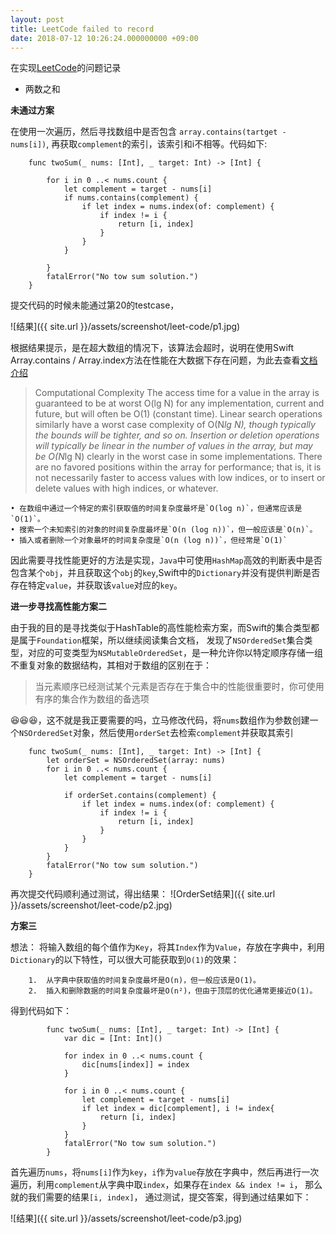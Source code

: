 ```yaml
---
layout: post
title: LeetCode failed to record
date: 2018-07-12 10:26:24.000000000 +09:00
---
```


在实现[LeetCode](https://leetcode-cn.com/)的问题记录


* 两数之和

**未通过方案**

  在使用一次遍历，然后寻找数组中是否包含 `array.contains(tartget - nums[i])`, 再获取`complement`的索引，该索引和i不相等。代码如下:
   
```
	func twoSum(_ nums: [Int], _ target: Int) -> [Int] {
    
	    for i in 0 ..< nums.count {
	        let complement = target - nums[i]
	        if nums.contains(complement) {
	            if let index = nums.index(of: complement) {
	                if index != i {
	                    return [i, index]
	                }
	            }
	        }
	        
	    }
	    fatalError("No tow sum solution.")
	}
```

提交代码的时候未能通过第20的testcase，


![结果]({{ site.url }}/assets/screenshot/leet-code/p1.jpg)

根据结果提示，是在超大数组的情况下，该算法会超时，说明在使用Swift Array.contains / Array.index方法在性能在大数据下存在问题，为此去查看[文档介绍](https://opensource.apple.com/source/CF/CF-550.13/CFArray.h)
> Computational Complexity
	The access time for a value in the array is guaranteed to be at
	worst O(lg N) for any implementation, current and future, but will
	often be O(1) (constant time). Linear search operations similarly
	have a worst case complexity of O(N*lg N), though typically the
	bounds will be tighter, and so on. Insertion or deletion operations
	will typically be linear in the number of values in the array, but
	may be O(N*lg N) clearly in the worst case in some implementations.
	There are no favored positions within the array for performance;
	that is, it is not necessarily faster to access values with low
	indices, or to insert or delete values with high indices, or
	whatever.
	
	• 在数组中通过一个特定的索引获取值的时间复杂度最坏是`O(log n)`，但通常应该是`O(1)`。
	• 搜索一个未知索引的对象的时间复杂度最坏是`O(n (log n))`，但一般应该是`O(n)`。
	• 插入或者删除一个对象最坏的时间复杂度是`O(n (log n))`，但经常是`O(1)`
	
	
因此需要寻找性能更好的方法是实现，`Java`中可使用`HashMap`高效的判断表中是否包含某个`obj`，并且获取这个`obj`的`key`,Swift中的`Dictionary`并没有提供判断是否存在特定`value`，并获取该`value`对应的`key`。



**进一步寻找高性能方案二**

由于我的目的是寻找类似于HashTable的高性能检索方案，而Swift的集合类型都是属于`Foundation`框架，所以继续阅读集合文档， 发现了`NSOrderedSet`集合类型，对应的可变类型为`NSMutableOrderedSet`，是一种允许你以特定顺序存储一组不重复对象的数据结构，其相对于数组的区别在于：
> 当元素顺序已经测试某个元素是否存在于集合中的性能很重要时，你可使用有序的集合作为数组的备选项

😆😆😆，这不就是我正要需要的吗，立马修改代码，将`nums`数组作为参数创建一个`NSOrderedSet`对象，然后使用`orderSet`去检索`complement`并获取其索引

```
	func twoSum(_ nums: [Int], _ target: Int) -> [Int] {
        let orderSet = NSOrderedSet(array: nums)
        for i in 0 ..< nums.count {
            let complement = target - nums[i]

            if orderSet.contains(complement) {
                if let index = nums.index(of: complement) {
                    if index != i {
                        return [i, index]
                    }
                }
            }
        }
        fatalError("No tow sum solution.")
    }
```

再次提交代码顺利通过测试，得出结果：
![OrderSet结果]({{ site.url }}/assets/screenshot/leet-code/p2.jpg)

**方案三**

想法： 将输入数组的每个值作为`Key`，将其`Index`作为`Value`，存放在字典中，利用`Dictionary`的以下特性，可以很大可能获取到`O(1)`的效果：

```
	1.	从字典中获取值的时间复杂度最坏是O(n)，但一般应该是O(1)。
	2.	插入和删除数据的时间复杂度最坏是O(n²)，但由于顶层的优化通常更接近O(1)。

```

得到代码如下：

```
		func twoSum(_ nums: [Int], _ target: Int) -> [Int] {
	        var dic = [Int: Int]()
	    
	        for index in 0 ..< nums.count {
	            dic[nums[index]] = index
	        }
	
	        for i in 0 ..< nums.count {
	            let complement = target - nums[i]
	            if let index = dic[complement], i != index{
	                return [i, index]
	            }
	        }
	        fatalError("No tow sum solution.")
	    }
```
首先遍历`nums`，将`nums[i]`作为`key`，`i`作为`value`存放在字典中，然后再进行一次遍历，利用`complement`从字典中取`index`，如果存在`index && index != i`， 那么就的我们需要的结果`[i, index]`， 通过测试，提交答案，得到通过结果如下：

![结果]({{ site.url }}/assets/screenshot/leet-code/p3.jpg)


